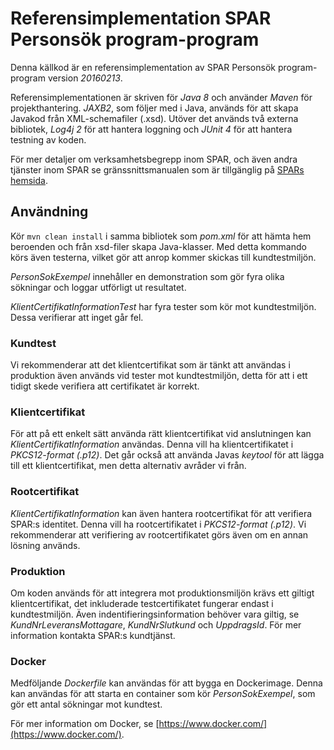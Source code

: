 # Referensimplementation SPAR Personsök program-program

Denna källkod är en referensimplementation av SPAR Personsök program-program version _20160213_.

Referensimplementationen är skriven för _Java 8_ och använder _Maven_ för projekthantering. 
_JAXB2_, som följer med i Java, används för att skapa Javakod från XML-schemafiler (.xsd). 
Utöver det används två externa bibliotek, _Log4j 2_ för att hantera loggning och _JUnit 4_ för att hantera testning av koden.

För mer detaljer om verksamhetsbegrepp inom SPAR, och även andra tjänster inom SPAR se gränssnittsmanualen som är tillgänglig på 
[SPARs hemsida](https://www.statenspersonadressregister.se).

## Användning
Kör `mvn clean install` i samma bibliotek som _pom.xml_ för att hämta hem beroenden och från xsd-filer skapa Java-klasser. 
Med detta kommando körs även testerna, vilket gör att anrop kommer skickas till kundtestmiljön.

_PersonSokExempel_ innehåller en demonstration som gör fyra olika sökningar och loggar utförligt ut resultatet.

_KlientCertifikatInformationTest_ har fyra tester som kör mot kundtestmiljön. Dessa verifierar att inget går fel. 

### Kundtest
Vi rekommenderar att det klientcertifikat som är tänkt att användas i produktion även används vid tester mot kundtestmiljön, 
detta för att i ett tidigt skede verifiera att certifikatet är korrekt.

### Klientcertifikat
För att på ett enkelt sätt använda rätt klientcertifikat vid anslutningen kan _KlientCertifikatInformation_ användas. 
Denna vill ha klientcertifikatet i _PKCS12-format (.p12)_. Det går också att använda Javas _keytool_ för att lägga till 
ett klientcertifikat, men detta alternativ avråder vi från.

### Rootcertifikat
_KlientCertifikatInformation_ kan även hantera rootcertifikat för att verifiera SPAR:s identitet. Denna vill ha 
rootcertifikatet i _PKCS12-format (.p12)_. Vi rekommenderar att verifiering av rootcertifikatet görs även om en annan lösning används.

### Produktion
Om koden används för att integrera mot produktionsmiljön krävs ett giltigt klientcertifikat, det inkluderade 
testcertifikatet fungerar endast i kundtestmiljön. Även indentifieringsinformation behöver vara giltig, 
se _KundNrLeveransMottagare_, _KundNrSlutkund_ och _UppdragsId_. För mer information kontakta SPAR:s kundtjänst.

### Docker

Medföljande _Dockerfile_ kan användas för att bygga en Dockerimage. Denna kan användas för att starta en container som kör 
_PersonSokExempel_, som gör ett antal sökningar mot kundtest.
  
För mer information om Docker, se [https://www.docker.com/](https://www.docker.com/).
